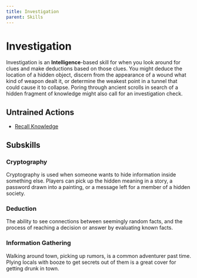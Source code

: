 ```yaml
---
title: Investigation
parent: Skills
---
```


# Investigation
Investigation is an **Intelligence**-based skill for when you look around for clues and make deductions based on those clues. You might deduce the location of a hidden object, discern from the appearance of a wound what kind of weapon dealt it, or determine the weakest point in a tunnel that could cause it to collapse. Poring through ancient scrolls in search of a hidden fragment of knowledge might also call for an investigation check.

## Untrained Actions
* [Recall Knowledge](https://stormchaserroleplaying.com/stormchaserRPG/Skills/General/Recall/)

## Subskills

### Cryptography
Cryptography is used when someone wants to hide information inside something else. Players can pick up the hidden meaning in a story, a password drawn into a painting, or a message left for a member of a hidden society. 

### Deduction
The ability to see connections between seemingly random facts, and the process of reaching a decision or answer by evaluating known facts.

### Information Gathering
Walking around town, picking up rumors, is a common adventurer past time. Plying locals with booze to get secrets out of them is a great cover for getting drunk in town.
